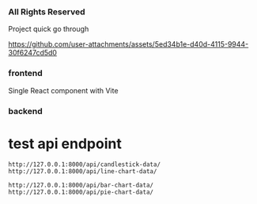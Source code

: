 ### All Rights Reserved

Project quick go through

https://github.com/user-attachments/assets/5ed34b1e-d40d-4115-9944-30f6247cd5d0




### frontend

Single React component with Vite

### backend

# test api endpoint
```
http://127.0.0.1:8000/api/candlestick-data/
http://127.0.0.1:8000/api/line-chart-data/

http://127.0.0.1:8000/api/bar-chart-data/
http://127.0.0.1:8000/api/pie-chart-data/

```
